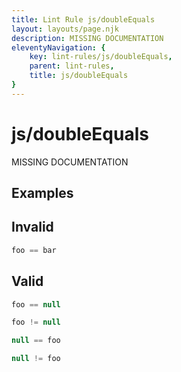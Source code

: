 ```yaml
---
title: Lint Rule js/doubleEquals
layout: layouts/page.njk
description: MISSING DOCUMENTATION
eleventyNavigation: {
	key: lint-rules/js/doubleEquals,
	parent: lint-rules,
	title: js/doubleEquals
}
---
```


# js/doubleEquals

MISSING DOCUMENTATION

<!-- EVERYTHING BELOW IS AUTOGENERATED. SEE SCRIPTS FOLDER FOR UPDATE SCRIPTS -->


## Examples
## Invalid
```typescript
foo == bar
```
## Valid
```typescript
foo == null
```
```typescript
foo != null
```
```typescript
null == foo
```
```typescript
null != foo
```
